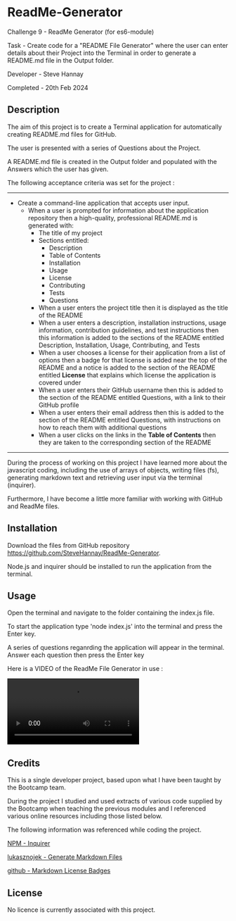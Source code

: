 # ReadMe-Generator
Challenge 9 - ReadMe Generator (for es6-module)
 
Task - Create code for a "README File Generator" where the user can enter details about their Project into the Terminal in order to generate a README.md file in the Output folder. 

Developer - Steve Hannay

Completed - 20th Feb 2024


## Description

The aim of this project is to create a Terminal application for automatically creating README.md files for GitHub.

The user is presented with a series of Questions about the Project.

A README.md file is created in the Output folder and populated with the Answers which the user has given.


The following acceptance criteria was set for the project :

--------------------------------------------------------------------------------------------------------------------------

* Create a command-line application that accepts user input.
  * When a user is prompted for information about the application repository then a high-quality, professional README.md is generated with:
    * The title of my project 
    * Sections entitled:
      * Description 
      * Table of Contents 
      * Installation 
      * Usage 
      * License 
      * Contributing 
      * Tests 
      * Questions
    * When a user enters the project title then it is displayed as the title of the README
    * When a user enters a description, installation instructions, usage information, contribution guidelines, and test instructions then this information is added to the sections of the README entitled Description, Installation, Usage, Contributing, and Tests
    * When a user chooses a license for their application from a list of options then a badge for that license is added near the top of the README and a notice is added to the section of the README entitled **License** that explains which license the application is covered under
    * When a user enters their GitHub username then this is added to the section of the README entitled Questions, with a link to their GitHub profile
    * When a user enters their email address then this is added to the section of the README entitled Questions, with instructions on how to reach them with additional questions
    * When a user clicks on the links in the **Table of Contents** then they are taken to the corresponding section of the README
  
--------------------------------------------------------------------------------------------------------------------------

During the process of working on this project I have learned more about the javascript coding, including the use of arrays of objects, writing files (fs), generating markdown text and retrieving user input via the terminal (inquirer). 

Furthermore, I have become a little more familiar with working with GitHub and ReadMe files.


## Installation

Download the files from GitHub repository https://github.com/SteveHannay/ReadMe-Generator.

Node.js and inquirer should be installed to run the application from the terminal.


## Usage

Open the terminal and navigate to the folder containing the index.js file.

To start the application type 'node index.js' into the terminal and press the Enter key.

A series of questions reganrding the application will appear in the terminal. Answer each question then press the Enter key


Here is a VIDEO of the ReadMe File Generator in use :

![Challenge 9 - Video of the ReadMe File Generator in use](/images/SteveHannay_ReadMeFileGenerator.webm)



## Credits

This is a single developer project, based upon what I have been taught by the Bootcamp team.

During the project I studied and used extracts of various code supplied by the Bootcamp when teaching the previous modules and I referenced various online resources including those listed below.

The following information was referenced while coding the project.

[NPM - Inquirer](https://www.npmjs.com/package/inquirer)

[lukasznojek - Generate Markdown Files](https://lukasznojek.com/blog/2020/03/generate-markdown-files/)

[github - Markdown License Badges](https://gist.github.com/lukas-h/2a5d00690736b4c3a7ba)




## License

No licence is currently associated with this project.


